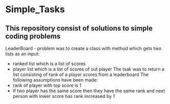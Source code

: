 # Simple_Tasks
This repository consist of solutions to simple coding problems
--
LeaderBoard - problem was to create a class with method which gets two lists as an input:
- ranked list which is a list of scores 
- player list which is a list of scores of out player
The tsak was to return a list consisting of rank of a player scores from a leaderboard
The following assumptions have been made:
- rank of player with top score is 1
- if two player has the same score then they have the same rank and next person with lower score has rank increased by 1
